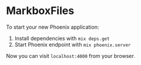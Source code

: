 # MarkboxFiles

To start your new Phoenix application:

1. Install dependencies with `mix deps.get`
2. Start Phoenix endpoint with `mix phoenix.server`

Now you can visit `localhost:4000` from your browser.
